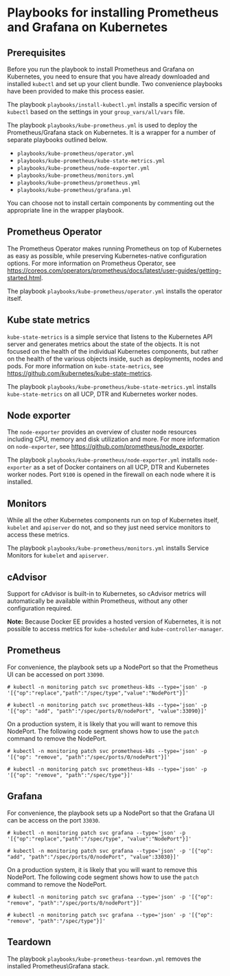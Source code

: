# Playbooks for installing Prometheus and Grafana on Kubernetes

## Prerequisites

Before you run the playbook to install Prometheus and Grafana on Kubernetes, you need to ensure that you have already downloaded and installed `kubectl` and set up your client bundle. Two convenience playbooks have been provided to make this process easier.

The playbook `playbooks/install-kubectl.yml` installs a specific version of `kubectl` based on the settings 
in your `group_vars/all/vars` file. 

The playbook `playbooks/kube-prometheus.yml` is used to deploy the Prometheus/Grafana stack on Kubernetes. 
It is a wrapper for a number of separate playbooks outlined below. 

- `playbooks/kube-prometheus/operator.yml` 
- `playbooks/kube-prometheus/kube-state-metrics.yml` 
- `playbooks/kube-prometheus/node-exporter.yml` 
- `playbooks/kube-prometheus/monitors.yml`
- `playbooks/kube-prometheus/prometheus.yml`
- `playbooks/kube-prometheus/grafana.yml`

You can choose not to install certain components by commenting out the appropriate line in the wrapper playbook. 

## Prometheus Operator
The Prometheus Operator makes running Prometheus on top of Kubernetes as easy as possible, while preserving Kubernetes-native configuration options. For more information on Prometheus Operator, see https://coreos.com/operators/prometheus/docs/latest/user-guides/getting-started.html.

The playbook `playbooks/kube-prometheus/operator.yml` installs the operator itself. 

## Kube state metrics
`kube-state-metrics` is a simple service that listens to the Kubernetes API server and generates metrics about the state of the objects. It is not focused on the health of the individual Kubernetes components, but rather on the health of the various objects inside, such as deployments, nodes and pods. For more information on `kube-state-metrics`, see https://github.com/kubernetes/kube-state-metrics.

The playbook `playbooks/kube-prometheus/kube-state-metrics.yml` installs `kube-state-metrics` on all UCP, DTR and Kubernetes worker nodes.

## Node exporter
The `node-exporter` provides an overview of cluster node resources including CPU, memory and disk utilization and more. For more information on `node-exporter`, see https://github.com/prometheus/node_exporter.

The playbook `playbooks/kube-prometheus/node-exporter.yml` installs `node-exporter` as a set of Docker containers on all UCP, DTR and Kubernetes worker nodes. Port `9100` is opened in the firewall on each node where it is installed.

## Monitors
While all the other Kubernetes components run on top of Kubernetes itself, `kubelet` and `apiserver` do not, and so they just need service monitors to access these metrics.

The playbook `playbooks/kube-prometheus/monitors.yml` installs Service Monitors for `kubelet` and `apiserver`.


## cAdvisor

Support for cAdvisor is built-in to Kubernetes, so cAdvisor metrics will automatically be available within Prometheus, without any other configuration required.

**Note:**
Because Docker EE provides a hosted version of Kubernetes, it is not possible to access metrics for `kube-scheduler` and `kube-controller-manager`.


## Prometheus

For convenience, the playbook sets up a NodePort so that the Prometheus UI can be accessed on port `33090`.

```
# kubectl -n monitoring patch svc prometheus-k8s --type='json' -p '[{"op":"replace","path":"/spec/type","value":"NodePort"}]'

# kubectl -n monitoring patch svc prometheus-k8s --type='json' -p '[{"op": "add", "path":"/spec/ports/0/nodePort", "value":33090}]'
```

On a production system, it is likely that you will want to remove this NodePort. The following code segment 
shows how to use the `patch` command to remove the NodePort.


```
# kubectl -n monitoring patch svc prometheus-k8s --type='json' -p '[{"op": "remove", "path":"/spec/ports/0/nodePort"}]'

# kubectl -n monitoring patch svc prometheus-k8s --type='json' -p '[{"op": "remove", "path":"/spec/type"}]'
```



## Grafana

For convenience, the playbook sets up a NodePort so that the Grafana UI can be access on the port `33030`.

```
# kubectl -n monitoring patch svc grafana --type='json' -p '[{"op":"replace","path":"/spec/type", "value":"NodePort"}]'

# kubectl -n monitoring patch svc grafana --type='json' -p '[{"op": "add", "path":"/spec/ports/0/nodePort", "value":33030}]'
```

On a production system, it is likely that you will want to remove this NodePort. The following code segment shows how to use the `patch` command to remove the NodePort.

```
# kubectl -n monitoring patch svc grafana --type='json' -p '[{"op": "remove", "path":"/spec/ports/0/nodePort"}]'

# kubectl -n monitoring patch svc grafana --type='json' -p '[{"op": "remove", "path":"/spec/type"}]'
```


## Teardown

 The playbook `playbooks/kube-prometheus-teardown.yml` removes the installed Prometheus\Grafana stack.

